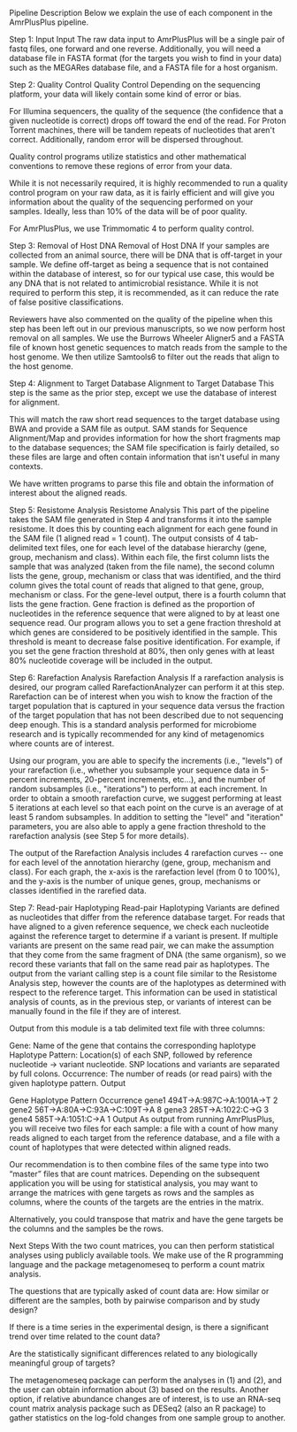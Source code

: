 Pipeline Description
Below we explain the use of each component in the AmrPlusPlus pipeline.

Step 1: Input
Input
The raw data input to AmrPlusPlus will be a single pair of fastq files, one forward and one reverse. Additionally, you will need a database file in FASTA format (for the targets you wish to find in your data) such as the MEGARes database file, and a FASTA file for a host organism.

Step 2: Quality Control
Quality Control
Depending on the sequencing platform, your data will likely contain some kind of error or bias.

For Illumina sequencers, the quality of the sequence (the confidence that a given nucleotide is correct) drops off toward the end of the read. For Proton Torrent machines, there will be tandem repeats of nucleotides that aren't correct. Additionally, random error will be dispersed throughout.

Quality control programs utilize statistics and other mathematical conventions to remove these regions of error from your data.

While it is not necessarily required, it is highly recommended to run a quality control program on your raw data, as it is fairly efficient and will give you information about the quality of the sequencing performed on your samples. Ideally, less than 10% of the data will be of poor quality.

For AmrPlusPlus, we use Trimmomatic 4 to perform quality control.

Step 3: Removal of Host DNA
Removal of Host DNA
If your samples are collected from an animal source, there will be DNA that is off-target in your sample. We define off-target as being a sequence that is not contained within the database of interest, so for our typical use case, this would be any DNA that is not related to antimicrobial resistance. While it is not required to perform this step, it is recommended, as it can reduce the rate of false positive classifications.

Reviewers have also commented on the quality of the pipeline when this step has been left out in our previous manuscripts, so we now perform host removal on all samples. We use the Burrows Wheeler Aligner5 and a FASTA file of known host genetic sequences to match reads from the sample to the host genome. We then utilize Samtools6 to filter out the reads that align to the host genome.

Step 4: Alignment to Target Database
Alignment to Target Database
This step is the same as the prior step, except we use the database of interest for alignment.

This will match the raw short read sequences to the target database using BWA and provide a SAM file as output. SAM stands for Sequence Alignment/Map and provides information for how the short fragments map to the database sequences; the SAM file specification is fairly detailed, so these files are large and often contain information that isn't useful in many contexts.

We have written programs to parse this file and obtain the information of interest about the aligned reads.

Step 5: Resistome Analysis
Resistome Analysis
This part of the pipeline takes the SAM file generated in Step 4 and transforms it into the sample resistome. It does this by counting each alignment for each gene found in the SAM file (1 aligned read = 1 count). The output consists of 4 tab-delimited text files, one for each level of the database hierarchy (gene, group, mechanism and class). Within each file, the first column lists the sample that was analyzed (taken from the file name), the second column lists the gene, group, mechanism or class that was identified, and the third column gives the total count of reads that aligned to that gene, group, mechanism or class. For the gene-level output, there is a fourth column that lists the gene fraction. Gene fraction is defined as the proportion of nucleotides in the reference sequence that were aligned to by at least one sequence read. Our program allows you to set a gene fraction threshold at which genes are considered to be positively identified in the sample. This threshold is meant to decrease false positive identification. For example, if you set the gene fraction threshold at 80%, then only genes with at least 80% nucleotide coverage will be included in the output.

Step 6: Rarefaction Analysis
Rarefaction Analysis
If a rarefaction analysis is desired, our program called RarefactionAnalyzer can perform it at this step. Rarefaction can be of interest when you wish to know the fraction of the target population that is captured in your sequence data versus the fraction of the target population that has not been described due to not sequencing deep enough. This is a standard analysis performed for microbiome research and is typically recommended for any kind of metagenomics where counts are of interest.

Using our program, you are able to specify the increments (i.e., "levels") of your rarefaction (i.e., whether you subsample your sequence data in 5-percent increments, 20-percent increments, etc...), and the number of random subsamples (i.e., "iterations") to perform at each increment. In order to obtain a smooth rarefaction curve, we suggest performing at least 5 iterations at each level so that each point on the curve is an average of at least 5 random subsamples. In addition to setting the "level" and "iteration" parameters, you are also able to apply a gene fraction threshold to the rarefaction analysis (see Step 5 for more details).

The output of the Rarefaction Analysis includes 4 rarefaction curves -- one for each level of the annotation hierarchy (gene, group, mechanism and class). For each graph, the x-axis is the rarefaction level (from 0 to 100%), and the y-axis is the number of unique genes, group, mechanisms or classes identified in the rarefied data.

Step 7: Read-pair Haplotyping
Read-pair Haplotyping
Variants are defined as nucleotides that differ from the reference database target. For reads that have aligned to a given reference sequence, we check each nucleotide against the reference target to determine if a variant is present. If multiple variants are present on the same read pair, we can make the assumption that they come from the same fragment of DNA (the same organism), so we record these variants that fall on the same read pair as haplotypes. The output from the variant calling step is a count file similar to the Resistome Analysis step, however the counts are of the haplotypes as determined with respect to the reference target. This information can be used in statistical analysis of counts, as in the previous step, or variants of interest can be manually found in the file if they are of interest.

Output from this module is a tab delimited text file with three columns:

Gene: Name of the gene that contains the corresponding haplotype
Haplotype Pattern: Location(s) of each SNP, followed by reference nucleotide -> variant nucleotide. SNP locations and variants are separated by full colons.
Occurrence: The number of reads (or read pairs) with the given haplotype pattern.
 Output

Gene	Haplotype Pattern	Occurrence
gene1	494T->A:987C->A:1001A->T	2
gene2	56T->A:80A->C:93A->C:109T->A	8
gene3	285T->A:1022:C->G	3
gene4	585T->A:1051:C->A	1
Output
As output from running AmrPlusPlus, you will receive two files for each sample: a file with a count of how many reads aligned to each target from the reference database, and a file with a count of haplotypes that were detected within aligned reads.

Our recommendation is to then combine files of the same type into two “master” files that are count matrices. Depending on the subsequent application you will be using for statistical analysis, you may want to arrange the matrices with gene targets as rows and the samples as columns, where the counts of the targets are the entries in the matrix.

Alternatively, you could transpose that matrix and have the gene targets be the columns and the samples be the rows.

Next Steps
With the two count matrices, you can then perform statistical analyses using publicly available tools. We make use of the R programming language and the package metagenomeseq to perform a count matrix analysis.

The questions that are typically asked of count data are:
How similar or different are the samples, both by pairwise comparison and by study design?

If there is a time series in the experimental design, is there a significant trend over time related to the count data?

Are the statistically significant differences related to any biologically meaningful group of targets?

The metagenomeseq package can perform the analyses in (1) and (2), and the user can obtain information about (3) based on the results. Another option, if relative abundance changes are of interest, is to use an RNA-seq count matrix analysis package such as DESeq2 (also an R package) to gather statistics on the log-fold changes from one sample group to another.
